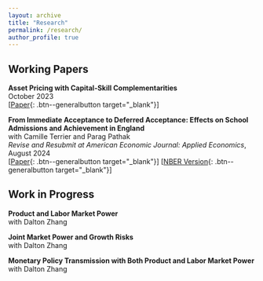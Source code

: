 ```yaml
---
layout: archive
title: "Research"
permalink: /research/
author_profile: true
---
```


## Working Papers

**Asset Pricing with Capital-Skill Complementarities** <br>
October 2023 <br>
[[Paper](https://ren-kevin.github.io/files/working_papers/second_year_paper/prelim_draft_20230801.pdf){: .btn--generalbutton  target="_blank"}]

**From Immediate Acceptance to Deferred Acceptance: Effects on School Admissions and Achievement in England** <br>
with Camille Terrier and Parag Pathak <br>
*Revise and Resubmit at American Economic Journal: Applied Economics*, August 2024 <br>
[[Paper](https://ren-kevin.github.io/files/working_papers/fpf_ban/DRAFT.pdf){: .btn--generalbutton  target="_blank"}]
[[NBER Version](https://www.nber.org/papers/w29600){: .btn--generalbutton  target="_blank"}]

## Work in Progress

**Product and Labor Market Power** <br>
with Dalton Zhang

**Joint Market Power and Growth Risks** <br>
with Dalton Zhang

**Monetary Policy Transmission with Both Product and Labor Market Power** <br>
with Dalton Zhang

<!-- {% if author.googlescholar %}
  You can also find my articles on <u><a href="{{author.googlescholar}}">my Google Scholar profile</a>.</u>
{% endif %}

{% include base_path %}

{% for post in site.publications reversed %}
  {% include archive-single.html %}
{% endfor %} -->
